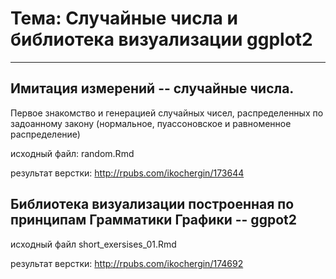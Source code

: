 # Тема: Случайные числа и библиотека визуализации ggplot2
_ _ _


## Имитация измерений -- случайные числа.

Первое знакомство и генерацией случайных чисел, распределенных по задоанному закону (нормальное, пуассоновское и равноменное распределение)

исходный файл: random.Rmd

результат верстки: <http://rpubs.com/ikochergin/173644>


## Библиотека визуализации построенная по принципам Грамматики Графики -- ggpot2 


исходный файл short_exersises_01.Rmd

результат верстки:  <http://rpubs.com/ikochergin/174692>

[comment]: <> ( старая сслыка со скрытым кодом --
http://rpubs.com/ikochergin/174010
)



